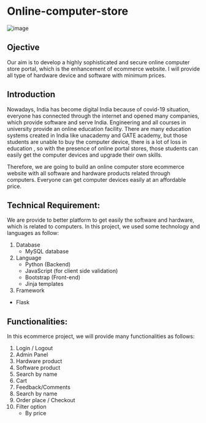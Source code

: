# Online-computer-store
![image](https://user-images.githubusercontent.com/52215059/193737146-b119754a-e8c1-484d-9932-af63b9cff6ea.png)

## Ojective
Our aim is to develop a highly sophisticated and secure online computer store portal, which is the enhancement of ecommerce website. I will provide all type of hardware device and software with minimum prices.
## Introduction
Nowadays, India has become digital India because of covid-19 situation, everyone has connected through the internet and opened many companies, which provide software and serve India. Engineering and all courses in university provide an online education facility. There are many education systems created in India like unacademy and GATE academy, but those students are unable to buy the computer device, there is a lot of loss in education , so with the presence of online portal stores, those students can easily get the computer devices and upgrade their own skills.


Therefore, we are going to build an online computer store ecommerce website with all software and hardware products related through computers. Everyone can get computer devices easily at an affordable price.

## Technical Requirement:
We are provide to better platform to get easily the software and hardware, which is related to computers. In this project, we used some technology and languages as follow:
1. Database
    * MySQL database
2. Language
    * Python (Backend)
    * JavaScript (for client side validation)  
    * Bootstrap (Front-end)
    * Jinja templates
3. Framework
  * Flask

## Functionalities:
In this ecommerce project, we will provide many functionalities as follows: 
1.	 Login / Logout
2.	Admin Panel
3.	Hardware product
4.	Software product
5.	Search by name
6.	Cart
7.	Feedback/Comments
8.	Search by name
9.	Order place / Checkout
10.	Filter option
    * By price



